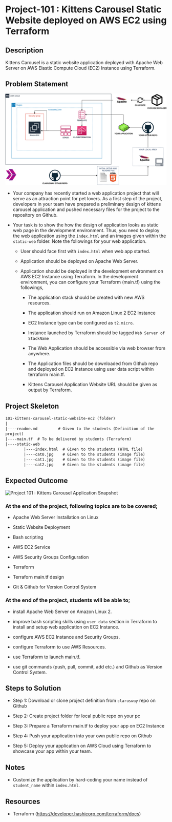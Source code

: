# Project-101 : Kittens Carousel Static Website deployed on AWS EC2 using Terraform

## Description
Kittens Carousel is a static website application deployed with Apache Web Server on AWS Elastic Compute Cloud (EC2) Instance using Terraform. 

## Problem Statement

![Project_101](Pro_Project_101.png)

- Your company has recently started a web application project that will serve as an attraction point for pet lovers. As a first step of the project, developers in your team have prepared a preliminary design of kittens carousel application and pushed necessary files for the project to the repository on Github. 

- Your task is to show the how the design of application looks as static web page in the development environment. Thus, you need to deploy the web application using the `index.html` and an images given within the `static-web` folder. Note the followings for your web application.
   
   - User should face first with `index.html` when web app started.

   - Application should be deployed on Apache Web Server.

   - Application should be deployed in the development environment on AWS EC2 Instance using Terraform. In the development environment, you can configure your Terraform (main.tf) using the followings,

      - The application stack should be created with new AWS resources. 
   
      - The application should run on Amazon Linux 2 EC2 Instance

      - EC2 Instance type can be configured as `t2.micro`.

      - Instance launched by Terraform should be tagged `Web Server of StackName` 

      - The Web Application should be accessible via web browser from anywhere.

      - The Application files should be downloaded from Github repo and deployed on EC2 Instance using user data script within terraform main.tf. 

      - Kittens Carousel Application Website URL should be given as output by Terraform.

## Project Skeleton 

```
101-kittens-carousel-static-website-ec2 (folder)
|
|----readme.md         # Given to the students (Definition of the project)          
|----main.tf  # To be delivered by students (Terraform)
|----static-web
        |----index.html  # Given to the students (HTML file)
        |----cat0.jpg    # Given to the students (image file)
        |----cat1.jpg    # Given to the students (image file)
        |----cat2.jpg    # Given to the students (image file)
```

## Expected Outcome

![Project 101 : Kittens Carousel Application Snapshot](./project-101-snapshot.png)

### At the end of the project, following topics are to be covered;

- Apache Web Server Installation on Linux

- Static Website Deployment

- Bash scripting

- AWS EC2 Service

- AWS Security Groups Configuration

- Terraform

- Terraforn main.tf design

- Git & Github for Version Control System

### At the end of the project, students will be able to;

- install Apache Web Server on Amazon Linux 2.

- improve bash scripting skills using `user data` section in Terraform to install and setup web application on EC2 Instance.

- configure AWS EC2 Instance and Security Groups.

- configure Terraform to use AWS Resources.

- use Terraform to launch main.tf.

- use git commands (push, pull, commit, add etc.) and Github as Version Control System.

## Steps to Solution
  
- Step 1: Download or clone project definition from `clarusway` repo on Github 

- Step 2: Create project folder for local public repo on your pc

- Step 3: Prepare a Terraform main.tf to deploy your app on EC2 Instance

- Step 4: Push your application into your own public repo on Github

- Step 5: Deploy your application on AWS Cloud using Terraform to showcase your app within your team.

## Notes

- Customize the application by hard-coding your name instead of `student_name` within `index.html`.

## Resources

- Terraform (https://developer.hashicorp.com/terraform/docs)
